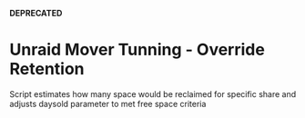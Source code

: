 **DEPRECATED**

# Unraid Mover Tunning - Override Retention
Script estimates how many space would be reclaimed for specific share and adjusts daysold parameter to met free space criteria
